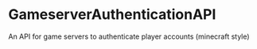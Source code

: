 # GameserverAuthenticationAPI
 An API for game servers to authenticate player accounts (minecraft style)
